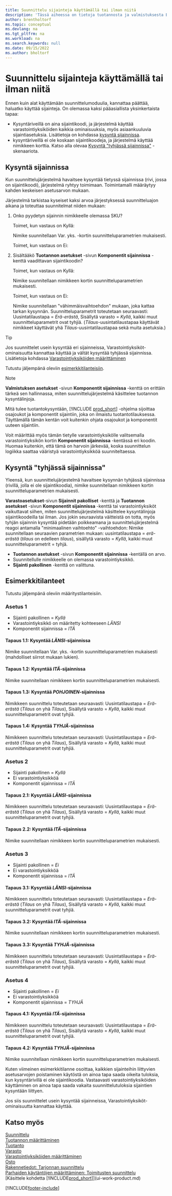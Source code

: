 ```yaml
---
title: Suunnittelu sijainteja käyttämällä tai ilman niitä
description: 'Tässä aiheessa on tietoja tuotannosta ja valmistuksesta Business Centralissa, mukaan lukien toimitusten suunnittelu.'
author: brentholtorf
ms.topic: conceptual
ms.devlang: na
ms.tgt_pltfrm: na
ms.workload: na
ms.search.keywords: null
ms.date: 09/15/2022
ms.author: bholtorf
---
```

# Suunnittelu sijainteja käyttämällä tai ilman niitä

Ennen kuin alat käyttämään suunnittelumoduulia, kannattaa päättää, haluatko käyttää sijainteja. On olemassa kaksi pääasiallista yksinkertaista tapaa:

* Kysyntäriveillä on aina sijaintikoodi, ja järjestelmä käyttää varastointiyksiköiden kaikkia ominaisuuksia, myös asiaankuuluvia sijaintiasetuksia. Lisätietoja on kohdassa [kysyntä sijainnissa](#demand-at-location).  
* kysyntäriveillä ei ole koskaan sijaintikoodeja, ja järjestelmä käyttää nimikkeen korttia. Katso alla olevaa [Kysyntä "tyhjässä sijainnissa"](#demand-at-blank-location) -skenaariota.

## Kysyntä sijainnissa  

Kun suunnittelujärjestelmä havaitsee kysyntää tietyssä sijainnissa (rivi, jossa on sijaintikoodi), järjestelmä ryhtyy toimimaan. Toimintamalli määräytyy kahden keskeisen asetusarvon mukaan.  

Järjestelmä tarkistaa kyseiset kaksi arvoa järjestyksessä suunnitteluajon aikana ja toteuttaa suunnitelmat niiden mukaan:  

1. Onko pyydetyn sijainnin nimikkeelle olemassa SKU?  

    Toimet, kun vastaus on Kyllä:  

    Nimike suunnitellaan Var. yks. -kortin suunnitteluparametrien mukaisesti.  

    Toimet, kun vastaus on Ei:  

2. Sisältääkö **Tuotannon asetukset** -sivun **Komponentit sijainnissa** -kenttä vaadittavan sijaintikoodin?  

    Toimet, kun vastaus on Kyllä:  

    Nimike suunnitellaan nimikkeen kortin suunnitteluparametrien mukaisesti.  

    Toimet, kun vastaus on Ei:  

    Nimike suunnitellaan "vähimmäisvaihtoehdon" mukaan, joka kattaa tarkan kysynnän. Suunnitteluparametrit toteutetaan seuraavasti: Uusintatilaustapa = *Erä-erästä*, Sisällytä varasto = *Kyllä*, kaikki muut suunnitteluparametrit ovat tyhjiä. (*Tilaus*-uusintatilaustapaa käyttävät nimikkeet käyttävät yhä *Tilaus*-uusintatilaustapaa sekä muita asetuksia.)

> [!TIP]
> Jos suunnittelet usein kysyntää eri sijainneissa, Varastointiyksiköt-ominaisuutta kannattaa käyttää ja vältät kysyntää tyhjässä sijainnissa. Lisätietoja kohdassa [Varastointiyksiköiden määrittäminen](inventory-how-to-set-up-stockkeeping-units.md)

Tutustu jäljempänä oleviin [esimerkkitilanteisiin](#scenarios).

> [!NOTE]
> **Valmistuksen asetukset** -sivun **Komponentit sijainnissa** -kenttä on erittäin tärkeä sen hallinnassa, miten suunnittelujärjestelmä käsittelee tuotannon kysyntälinjoja.
>
> Mitä tulee tuotantokysyntään, [!INCLUDE [prod_short](includes/prod_short.md)] -ohjelma sijoittaa osajoukot ja komponentit sijaintiin, joka on ilmaistu tuotantotilauksessa. Täyttämällä tämän kentän voit kuitenkin ohjata osajoukot ja komponentit uuteen sijaintiin.
>
> Voit määrittää myös tämän tietylle varastointiyksikölle valitsemalla varastointiyksikön kortin **Komponentit sijainnissa** -kentässä eri koodin. Huomaa kuitenkin, että tämä on harvoin järkevää, koska suunnittelun logiikka saattaa vääristyä varastointiyksikköä suunniteltaessa.

## Kysyntä "tyhjässä sijainnissa"

Yleensä, kun suunnittelujärjestelmä havaitsee kysynnän tyhjässä sijainnissa (rivillä, jolla ei ole sijaintikoodia), nimike suunnitellaan nimikkeen kortin suunnitteluparametrien mukaisesti.

**Varastoasetukset**-sivun **Sijainnit pakolliset** -kenttä ja **Tuotannon asetukset** -sivun **Komponentit sijainnissa** -kenttä tai varastointiyksiköt vaikuttavat siihen, miten suunnittelujärjestelmä käsittelee kysyntälinjoja sijaintikoodeilla tai ilman. Jos jokin seuraavista väitteistä on totta, myös tyhjän sijainnin kysyntää pidetään poikkeamana ja suunnittelujärjestelmä reagoi antamalla "minimaalinen vaihtoehto" -vaihtoehdon: Nimike suunnitellaan seuraavien parametrien mukaan: uusintatilaustapa = *erä-erästä* (*tilaus* on edelleen *tilaus*), sisällytä varasto = *Kyllä*, kaikki muut suunnitteluparametrit = tyhjä.

* **Tuotannon asetukset** -sivun **Komponentit sijainnissa** -kentällä on arvo.
* Suunnitellulle nimikkeelle on olemassa varastointiyksikkö.
* **Sijainti pakollinen** -kenttä on valittuna.

## Esimerkkitilanteet

Tutustu jäljempänä oleviin määritystilanteisiin.

### Asetus 1

* Sijainti pakollinen = *Kyllä*  
* Varastointiyksikkö on määritetty kohteeseen *LÄNSI*  
* Komponentit sijainnissa = *ITÄ*  

#### Tapaus 1.1: Kysyntää *LÄNSI*-sijainnissa

Nimike suunnitellaan Var. yks. -kortin suunnitteluparametrien mukaisesti (mahdolliset siirrot mukaan lukien).

#### Tapaus 1.2: Kysyntää *ITÄ*-sijainnissa

Nimike suunnitellaan nimikkeen kortin suunnitteluparametrien mukaisesti.

#### Tapaus 1.3: Kysyntää *POHJOINEN*-sijainnissa

Nimikkeen suunnittelu toteutetaan seuraavasti: Uusintatilaustapa = *Erä-erästä* (*Tilaus* on yhä *Tilaus*), Sisällytä varasto = *Kyllä*, kaikki muut suunnitteluparametrit ovat tyhjiä.

#### Tapaus 1.4: Kysyntää *TYHJÄ*-sijainnissa

Nimikkeen suunnittelu toteutetaan seuraavasti: Uusintatilaustapa = *Erä-erästä* (*Tilaus* on yhä *Tilaus*), Sisällytä varasto = *Kyllä*, kaikki muut suunnitteluparametrit ovat tyhjiä.

### Asetus 2

* Sijainti pakollinen = *Kyllä*  
* Ei varastointiyksikköä  
* Komponentit sijainnissa = *ITÄ*  

#### Tapaus 2.1: Kysyntää *LÄNSI*-sijainnissa

Nimikkeen suunnittelu toteutetaan seuraavasti: Uusintatilaustapa = *Erä-erästä* (*Tilaus* on yhä *Tilaus*), Sisällytä varasto = *Kyllä*, kaikki muut suunnitteluparametrit ovat tyhjiä.

#### Tapaus 2.2: Kysyntää *ITÄ*-sijainnissa

Nimike suunnitellaan nimikkeen kortin suunnitteluparametrien mukaisesti.  

### Asetus 3

* Sijainti pakollinen = *Ei*  
* Ei varastointiyksikköä  
* Komponentit sijainnissa = *ITÄ*  

#### Tapaus 3.1: Kysyntää *LÄNSI*-sijainnissa

Nimikkeen suunnittelu toteutetaan seuraavasti: Uusintatilaustapa = *Erä-erästä* (*Tilaus* on yhä *Tilaus*), Sisällytä varasto = *Kyllä*, kaikki muut suunnitteluparametrit ovat tyhjiä.

#### Tapaus 3.2: Kysyntää *ITÄ*-sijainnissa

Nimike suunnitellaan nimikkeen kortin suunnitteluparametrien mukaisesti.  

#### Tapaus 3.3: Kysyntää *TYHJÄ*-sijainnissa

Nimikkeen suunnittelu toteutetaan seuraavasti: Uusintatilaustapa = *Erä-erästä* (*Tilaus* on yhä *Tilaus*), Sisällytä varasto = *Kyllä*, kaikki muut suunnitteluparametrit ovat tyhjiä.

### Asetus 4

* Sijainti pakollinen = *Ei*  
* Ei varastointiyksikköä  
* Komponentit sijainnissa = *TYHJÄ*  

#### Tapaus 4.1: Kysyntää *ITÄ*-sijainnissa

Nimikkeen suunnittelu toteutetaan seuraavasti: Uusintatilaustapa = *Erä-erästä* (*Tilaus* on yhä *Tilaus*), Sisällytä varasto = *Kyllä*, kaikki muut suunnitteluparametrit ovat tyhjiä.

#### Tapaus 4.2: Kysyntää *TYHJÄ*-sijainnissa

Nimike suunnitellaan nimikkeen kortin suunnitteluparametrien mukaisesti.

Kuten viimeinen esimerkkitilanne osoittaa, kaikkien sijainteihin liittyvien asetusarvojen poistaminen käytöstä on ainoa tapa saada oikeita tuloksia, kun kysyntärivillä ei ole sijaintikoodia. Vastaavasti varastointiyksiköiden käyttäminen on ainoa tapa saada vakaita suunnittelutuloksia sijaintien kysyntään liittyen.  

Jos siis suunnittelet usein kysyntää sijainneissa, Varastointiyksiköt-ominaisuutta kannattaa käyttää.

## Katso myös

[Suunnittelu](production-planning.md)  
[Tuotannon määrittäminen](production-configure-production-processes.md)  
[Tuotanto](production-manage-manufacturing.md)  
[Varasto](inventory-manage-inventory.md)  
[Varastointiyksiköiden määrittäminen](inventory-how-to-set-up-stockkeeping-units.md)  
[Osto](purchasing-manage-purchasing.md)  
[Rakennetiedot: Tarjonnan suunnittelu](design-details-supply-planning.md)  
[Parhaiden käytäntöjen määrittäminen: Toimitusten suunnittelu](setup-best-practices-supply-planning.md)  
[Käsittele kohdetta [!INCLUDE[prod_short](includes/prod_short.md)]](ui-work-product.md)  

[!INCLUDE[footer-include](includes/footer-banner.md)]
